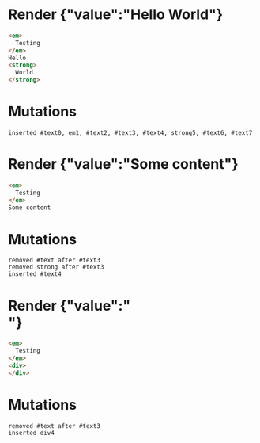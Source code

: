 # Render {"value":"Hello <strong>World</strong>"}
```html
<em>
  Testing
</em>
Hello
<strong>
  World
</strong>
```

# Mutations
```
inserted #text0, em1, #text2, #text3, #text4, strong5, #text6, #text7
```


# Render {"value":"Some content"}
```html
<em>
  Testing
</em>
Some content
```

# Mutations
```
removed #text after #text3
removed strong after #text3
inserted #text4
```


# Render {"value":"<div/>"}
```html
<em>
  Testing
</em>
<div>
</div>
```

# Mutations
```
removed #text after #text3
inserted div4
```